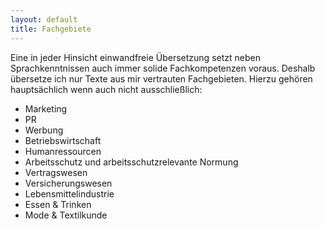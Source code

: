 ```yaml
---
layout: default
title: Fachgebiete
---
```

Eine in jeder Hinsicht einwandfreie Übersetzung setzt neben Sprachkenntnissen auch immer solide Fachkompetenzen voraus. Deshalb übersetze ich nur Texte aus mir vertrauten Fachgebieten. Hierzu gehören hauptsächlich wenn auch nicht ausschließlich:
* Marketing
* PR
* Werbung
* Betriebswirtschaft
* Humanressourcen
* Arbeitsschutz und arbeitsschutzrelevante Normung
* Vertragswesen
* Versicherungswesen
* Lebensmittelindustrie
* Essen & Trinken
* Mode & Textilkunde
